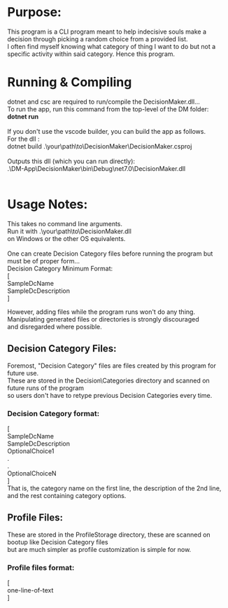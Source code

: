# Purpose:
This program is a CLI program meant to help indecisive souls make a decision through picking a random choice from a provided list.\
I often find myself knowing what category of thing I want to do but not a specific activity within said category. Hence this program.

# Running & Compiling
dotnet and csc are required to run/compile the DecisionMaker.dll...\
To run the app, run this command from the top-level of the DM folder:\
**dotnet run**
<br><br>
If you don't use the vscode builder, you can build the app as follows.
<br>
For the dll :\
dotnet build .\your\path\to\DecisionMaker\DecisionMaker.csproj\
<br>
Outputs this dll (which you can run directly):\
.\DM-App\DecisionMaker\bin\Debug\net7.0\DecisionMaker.dll\
<br>
# Usage Notes:
This takes no command line arguments.\
Run it with .\your\path\to\DecisionMaker.dll \
on Windows or the other OS equivalents.\
<br>
One can create Decision Category files before running the program but must be of proper form...\
Decision Category Minimum Format:\
[\
SampleDcName \
SampleDcDescription\
]

However, adding files while the program runs won't do any thing. Manipulating generated files or directories is strongly discouraged\
and disregarded where possible.

## Decision Category Files:
Foremost, "Decision Category" files are files created by this program for future use.\
These are stored in the Decision\Categories directory and scanned on future runs of the program\
so users don't have to retype previous Decision Categories every time.

### Decision Category format:
[\
SampleDcName\
SampleDcDescription\
OptionalChoice1\
.\
.\
OptionalChoiceN\
]\
That is, the category name on the first line, the description of the 2nd line, and the rest containing category options.

## Profile Files:
These are stored in the ProfileStorage directory, these are scanned on bootup like Decision Category files\
but are much simpler as profile customization is simple for now.

### Profile files format:
[\
    one-line-of-text\
]
